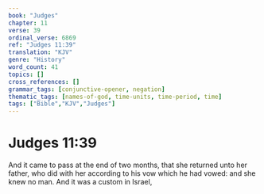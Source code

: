 ```yaml
---
book: "Judges"
chapter: 11
verse: 39
ordinal_verse: 6869
ref: "Judges 11:39"
translation: "KJV"
genre: "History"
word_count: 41
topics: []
cross_references: []
grammar_tags: [conjunctive-opener, negation]
thematic_tags: [names-of-god, time-units, time-period, time]
tags: ["Bible","KJV","Judges"]
---
```


# Judges 11:39

And it came to pass at the end of two months, that she returned unto her father, who did with her according to his vow which he had vowed: and she knew no man. And it was a custom in Israel,
